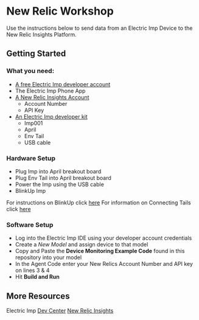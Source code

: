 # New Relic Workshop

Use the instructions below to send data from an Electric Imp Device to the New Relic Insights Platform.

## Getting Started

### What you need:

- [A free Electric Imp developer account](ide.electricimp.com)
- The Electric Imp Phone App
- [A New Relic Insights Account](https://newrelic.com/insights)
  - Account Number
  - API Key
- [An Electric Imp developer kit](https://www.amazon.com/WiFi-Environmental-Sensor-LED-kit/dp/B00ZQ4D1TM/ref=pd_bxgy_23_img_2?ie=UTF8&refRID=YGQMS8GHCQ9EC2C3NV70)
  - Imp001
  - April
  - Env Tail
  - USB cable

### Hardware Setup

- Plug Imp into April breakout board
- Plug Env Tail into April breakout board
- Power the Imp using the USB cable
- BlinkUp Imp

For instructions on BlinkUp click [here](https://electricimp.com/docs/gettingstarted/quickstartguide/)
For information on Connecting Tails click [here](https://electricimp.com/docs/tails/)

### Software Setup

- Log into the Electric Imp IDE using your developer account credentials
- Create a *New Model* and assign device to that model
- Copy and Paste the **Device Monitoring Example Code** found in this repository into your model
- In the Agent Code enter your New Relics Account Number and API key on lines 3 & 4
- Hit **Build and Run**

## More Resources

Electric Imp [Dev Center](https://electricimp.com/docs/)
[New Relic Insights](https://newrelic.com/insights)